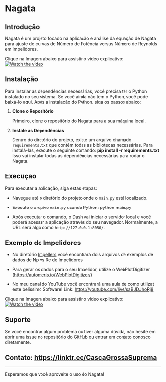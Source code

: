 # Nagata

## Introdução

Nagata é um projeto focado na aplicação e análise da equação de Nagata para ajuste de curvas de Número de Potência versus Número de Reynolds em impelidores. 

Clique na Imagem abaixo para assistir o video explicativo:
[![Watch the video](https://img.youtube.com/vi/elFbEnW5AJg/0.jpg)](https://youtu.be/elFbEnW5AJg)


## Instalação

Para instalar as dependências necessárias, você precisa ter o Python instalado no seu sistema. Se você ainda não tem o Python, você pode baixá-lo [aqui](https://www.python.org/downloads/). Após a instalação do Python, siga os passos abaixo:

1. **Clone o Repositório**

   Primeiro, clone o repositório do Nagata para a sua máquina local.


2. **Instale as Dependências**

   Dentro do diretório do projeto, existe um arquivo chamado `requirements.txt` que contém todas as bibliotecas necessárias. Para instalá-las, execute o seguinte comando: **pip install -r requirements.txt**
   Isso vai instalar todas as dependências necessárias para rodar o Nagata.

## Execução

Para executar a aplicação, siga estas etapas:

* Navegue até o diretório do projeto onde o `main.py` está localizado.

* Execute o arquivo `main.py` usando Python: python main.py

* Após executar o comando, o Dash vai iniciar o servidor local e você poderá acessar a aplicação através do seu navegador. Normalmente, a URL será algo como `http://127.0.0.1:8050/`.

## Exemplo de Impelidores

* No diretório [Impellers](https://github.com/Spogis/Nagata/tree/master/impellers) você encontrará dois arquivos de exemplos de dados de Np vs Re de Impelidores

* Para gerar os dados para o seu Impelidor, utilize o WebPlotDigitizer (https://automeris.io/WebPlotDigitizer/)

* No meu canal do YouTube você encontrará uma aula de como utilizat este belíssimo Software! Link: https://youtube.com/live/saBJDJhoRj8

Clique na Imagem abaixo para assistir o video explicativo:
[![Watch the video](https://img.youtube.com/vi/saBJDJhoRj8/0.jpg)](https://youtube.com/live/saBJDJhoRj8)

## Suporte

Se você encontrar algum problema ou tiver alguma dúvida, não hesite em abrir uma issue no repositório do GitHub ou entrar em contato conosco diretamente.

##  Contato: https://linktr.ee/CascaGrossaSuprema

---

Esperamos que você aproveite o uso do Nagata!
